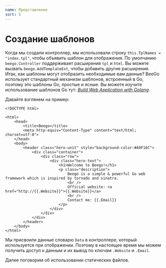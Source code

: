 ```yaml
---
name: Представление
sort: 5
---
```


# Создание шаблонов

Когда мы создали контроллер, мы использовали строку `this.TplNames = "index.tpl"`, чтобы объявить шаблон для отображения. По умолчанию `beego.Controller` поддерживает расширения `tpl` и `html`. Вы можете вызвать `beego.AddTemplateExt`, чтобы добавить другие расширения. Итак, как шаблоны могут отобразить необходимые вам данные? BeeGo использует стандартный механизм шаблонов, встроенный в Go, поэтому это шаблоны Go, простые и ясные. Вы можете изучите использование шаблонов Go тут: [*Build Web Application with Golang*](https://github.com/astaxie/build-web-application-with-golang).

Давайте взглянем на пример:

```
<!DOCTYPE html>

<html>
    <head>
        <title>Beego</title>
        <meta http-equiv="Content-Type" content="text/html; charset=utf-8">
    </head>
    <body>
        <header class="hero-unit" style="background-color:#A9F16C">
            <div class="container">
                <div class="row">
                    <div class="hero-text">
                        <h1>Welcome to Beego!</h1>
                        <p class="description">
                            Beego is a simple & powerful Go web framework which is inspired by tornado and sinatra.
                            <br />
                            Official website: <a href="http://{{.Website}}">{{.Website}}</a>
                            <br />
                            Contact me: {{.Email}}
                        </p>
                    </div>
                </div>
            </div>
        </header>
    </body>
</html>
```

Мы присвоили данные словарю `Data` в контроллере, который используется при отображении. Поэтому в настоящее время мы можем получить доступ к данным и их вывод по ключам `.Website` и `.Email`. 

Далее поговорим об использовании статических файлов.
